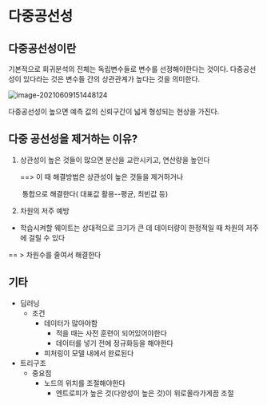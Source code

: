 # 다중공선성

## 다중공선성이란 

 기본적으로 회귀분석의 전체는 독립변수들로 변수를 선정해야한다는 것이다. 다중공선성이 있다라는 것은 변수들 간의 상관관계가 높다는 것을 의미한다.

![image-20210609151448124](C:\Users\j\AppData\Roaming\Typora\typora-user-images\image-20210609151448124.png)

다중공선성이 높으면 예측 값의 신뢰구간이 넓게 형성되는 현상을 가진다.



## 다중 공선성을 제거하는 이유?

1. 상관성이 높은 것들이 많으면 분산을 교란시키고, 연산량을 높인다

   ==> 이 때 해결방법은 상관성이 높은 것들을 제거하거나

   ​		통합으로 해결한다( 대표값 활용--평균, 최빈값 등)

2.  차원의 저주 예방

   - 학습시켜할 웨이트는 상대적으로 크기가 큰 데 데이터량이 한정적일 때 차원의 저주에 걸릴 수 있다

   == > 차원수를 줄여서 해결한다



## 기타

- 딥러닝
  - 조건
    - 데이터가 많아야함
      	- 적을 때는 사전 훈련이 되어있어야한다
      	- 데이터를 넣기 전에 정규화등을 해야한다
    - 피처링이 모델 내에서 완료된다
- 트리구조
  - 중요점
    - 노드의 위치를 조절해야한다
      - 엔트로피가 높은 것(다양성이 높은 것)이 위로올라가게끔 조절